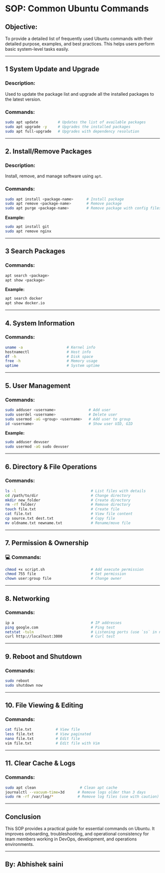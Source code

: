 
# SOP: Common Ubuntu Commands

## Objective:
To provide a detailed list of frequently used Ubuntu commands with their detailed purpose, examples, and best practices. This helps users perform basic system-level tasks easily.

---

## 1 System Update and Upgrade

### Description:
Used to update the package list and upgrade all the installed packages to the latest version.

### Commands:
```bash
sudo apt update         # Updates the list of available packages
sudo apt upgrade -y     # Upgrades the installed packages
sudo apt full-upgrade   # Upgrades with dependency resolution
```

---

## 2. Install/Remove Packages

### Description:
Install, remove, and manage software using `apt`.

### Commands:
```bash
sudo apt install <package-name>      # Install package
sudo apt remove <package-name>       # Remove package
sudo apt purge <package-name>        # Remove package with config files
```

**Example:**
```bash
sudo apt install git
sudo apt remove nginx
```

---

## 3 Search Packages

### Commands:
```bash
apt search <package>
apt show <package>
```

**Example:**
```bash
apt search docker
apt show docker.io
```

---

## 4. System Information

### Commands:
```bash
uname -a                    # Kernel info
hostnamectl                 # Host info
df -h                       # Disk space
free -h                     # Memory usage
uptime                      # System uptime
```

---

## 5. User Management

### Commands:
```bash
sudo adduser <username>               # Add user
sudo userdel <username>               # Delete user
sudo usermod -aG <group> <username>   # Add user to group
id <username>                         # Show user UID, GID
```

**Example:**
```bash
sudo adduser devuser
sudo usermod -aG sudo devuser
```

---

## 6. Directory & File Operations

### Commands:
```bash
ls -l                                  # List files with details
cd /path/to/dir                        # Change directory
mkdir new_folder                       # Create directory
rm -rf folder/                         # Remove directory
touch file.txt                         # Create file
cat file.txt                           # View file content
cp source.txt dest.txt                 # Copy file
mv oldname.txt newname.txt             # Rename/move file
```

---

## 7. Permission & Ownership

### 💻 Commands:
```bash
chmod +x script.sh                     # Add execute permission
chmod 755 file                         # Set permission
chown user:group file                  # Change owner
```

---

## 8. Networking

### Commands:
```bash
ip a                                   # IP addresses
ping google.com                        # Ping test
netstat -tuln                          # Listening ports (use `ss` in newer versions)
curl http://localhost:3000             # Curl test
```

---

## 9. Reboot and Shutdown

### Commands:
```bash
sudo reboot
sudo shutdown now
```

---

## 10. File Viewing & Editing

###  Commands:
```bash
cat file.txt           # View file
less file.txt          # View paginated
nano file.txt          # Edit file
vim file.txt           # Edit file with Vim
```

---

## 11. Clear Cache & Logs

###  Commands:
```bash
sudo apt clean                    # Clean apt cache
journalctl --vacuum-time=3d      # Remove logs older than 3 days
sudo rm -rf /var/log/*           # Remove log files (use with caution)
```

---

## Conclusion

This SOP provides a practical guide for essential commands on Ubuntu. It improves onboarding, troubleshooting, and operational consistency for team members working in DevOps, development, and operations environments.

---

## By: Abhishek saini
